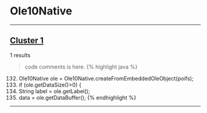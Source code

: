 # Ole10Native

***

## [Cluster 1](./1)
1 results
> code comments is here.
{% highlight java %}
132. Ole10Native ole = Ole10Native.createFromEmbeddedOleObject(poifs);
133. if (ole.getDataSize()>0) {
134.   String label = ole.getLabel();
142.   data = ole.getDataBuffer();
{% endhighlight %}

***

